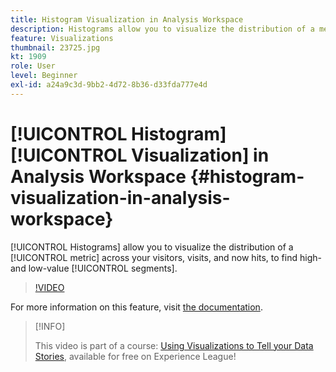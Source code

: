 ```yaml
---
title: Histogram Visualization in Analysis Workspace
description: Histograms allow you to visualize the distribution of a metric across your visitors, visits, and now hits, to find high- and low-value segments.
feature: Visualizations
thumbnail: 23725.jpg
kt: 1909
role: User
level: Beginner
exl-id: a24a9c3d-9bb2-4d72-8b36-d33fda777e4d
---
```

# [!UICONTROL Histogram] [!UICONTROL Visualization] in Analysis Workspace {#histogram-visualization-in-analysis-workspace}

[!UICONTROL Histograms] allow you to visualize the distribution of a [!UICONTROL metric] across your visitors, visits, and now hits, to find high- and low-value [!UICONTROL segments].

>[!VIDEO](https://video.tv.adobe.com/v/23725/?quality=12&learn=on)

For more information on this feature, visit [the documentation](https://experienceleague.adobe.com/docs/analytics/analyze/analysis-workspace/visualizations/histogram.html?lang=en).

>[!INFO]
>
> This video is part of a course: [Using Visualizations to Tell your Data Stories](https://experienceleague.adobe.com/?recommended=Analytics-U-1-2021.1.visualizations), available for free on Experience League!
